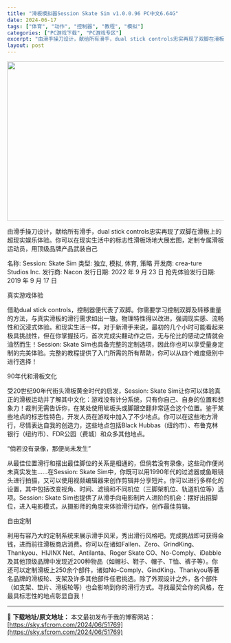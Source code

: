 ```yaml
---
title: "滑板模拟器Session Skate Sim v1.0.0.96 PC中文6.64G"
date: 2024-06-17
tags: ["体育", "动作", "控制器", "教程", "模拟"]
categories: ["PC游戏下载", "PC游戏专区"]
excerpt: "由滑手操刀设计，献给所有滑手，dual stick controls忠实再现了双脚在滑板上的超现实娱乐体验。你可以在现实生活中的标志性滑板场地大展宏图，定制专属滑板运动员，用顶级品牌产品武装自己 名称: Session: Skate Sim 类型: 独立, 模拟, 体育, 策略 开发商: crea-&hellip;"
layout: post
---
```


<img class="aligncenter size-full wp-image-51770" src="https://sky.sfcrom.com/wp-content/uploads/2024/06/2024061623150765.webp" alt="" width="660" height="370" />

由滑手操刀设计，献给所有滑手，dual stick controls忠实再现了双脚在滑板上的超现实娱乐体验。你可以在现实生活中的标志性滑板场地大展宏图，定制专属滑板运动员，用顶级品牌产品武装自己

名称: Session: Skate Sim
类型: 独立, 模拟, 体育, 策略
开发商: crea-ture Studios Inc.
发行商: Nacon
发行日期: 2022 年 9 月 23 日
抢先体验发行日期: 2019 年 9 月 17 日

真实游戏体验

借助dual stick controls，控制器便代表了双脚。你需要学习控制双脚及转移重量的方法，与真实滑板的滑行需求如出一辙。物理特性得以改进，强调现实感、流畅性和沉浸式体验。和现实生活一样，对于新滑手来说，最初的几个小时可能看起来极具挑战性，但在你掌握技巧，首次完成尖翻动作之后，无与伦比的感动之情就会油然而生！Session: Skate Sim也具备完整的定制选项，因此你也可以享受量身定制的完美体验。完整的教程提供了入门所需的所有帮助，你可以从四个难度级别中进行选择！

90年代和滑板文化

受20世纪90年代街头滑板黄金时代的启发，Session: Skate Sim让你可以体验真正的滑板运动并了解其中文化：游戏没有计分系统，只有你自己、自身的位置和想象力！裁判无需告诉你，在某处使用呲板头或脚跟空翻非常适合这个位置。鉴于某些地点的标志性特色，开发人员在游戏中加入了不少地点。你可以在这些地方滑行，尽情表达自我的创造力，这些地点包括Black Hubbas（纽约市）、布鲁克林银行（纽约市）、FDR公园（费城）和众多其他地点。

“倘若没有录像，那便尚未发生”

从最佳位置滑行和摆出最佳脚位的关系是相通的，但倘若没有录像，这些动作便尚未真实发生……在Session: Skate Sim中，你既可以用1990年代的过滤器或鱼眼镜头进行拍摄，又可以使用视频编辑器来创作剪辑并分享短片。你可以进行多样化的设置，其中包括改变视角、时间、滤镜和不同机位（三脚架机位、轨道机位等）选项。Session: Skate Sim也提供了从滑手向电影制片人进阶的机会：摆好出招脚位，进入电影模式，从摄影师的角度来体验滑行动作，创作最佳剪辑。

自由定制

利用有容乃大的定制系统来展示滑手风采，秀出滑行风格吧。完成挑战即可获得金钱，进而前往滑板商店消费。你可以在诸如Fallen、Zero、GrindKing、Thankyou、HIJINX Net、Antilanta、Roger Skate CO、No-Comply、iDabble及其他顶级品牌中发现近200种物品（如帽衫、鞋子、帽子、T恤、裤子等）。你还可以定制滑板上250余个部件，诸如No-Comply、GindKing、Thankyou等著名品牌的滑板轮、支架及许多其他部件任君挑选。除了外观设计之外，各个部件（如支架、垫片、滑板轮等）也会影响到你的滑行方式。寻找最契合你的风格，在最具标志性的地点彰显自我！

---
📖 **下载地址/原文地址：** 本文最初发布于我的博客网站：[https://sky.sfcrom.com/2024/06/51769](https://sky.sfcrom.com/2024/06/51769)
